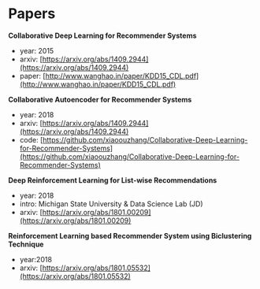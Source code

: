 # Papers

**Collaborative Deep Learning for Recommender Systems**
- year: 2015
- arxiv: [https://arxiv.org/abs/1409.2944](https://arxiv.org/abs/1409.2944)
- paper: [http://www.wanghao.in/paper/KDD15_CDL.pdf](http://www.wanghao.in/paper/KDD15_CDL.pdf)

**Collaborative Autoencoder for Recommender Systems**
- year: 2018
- arxiv: [https://arxiv.org/abs/1409.2944](https://arxiv.org/abs/1409.2944)
- code: [https://github.com/xiaoouzhang/Collaborative-Deep-Learning-for-Recommender-Systems](https://github.com/xiaoouzhang/Collaborative-Deep-Learning-for-Recommender-Systems)

**Deep Reinforcement Learning for List-wise Recommendations**
- year: 2018
- intro: Michigan State University & Data Science Lab (JD)
- arxiv: [https://arxiv.org/abs/1801.00209](https://arxiv.org/abs/1801.00209)

**Reinforcement Learning based Recommender System using Biclustering Technique**
- year:2018
- arxiv: [https://arxiv.org/abs/1801.05532](https://arxiv.org/abs/1801.05532)
